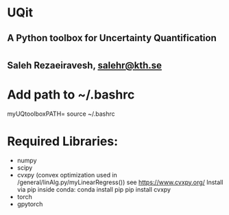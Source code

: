 # UQit 
## A Python toolbox for Uncertainty Quantification 
#
## Saleh Rezaeiravesh, salehr@kth.se

# Add path to ~/.bashrc
  myUQtoolboxPATH=<path-on-the-disk/>
  source ~/.bashrc

# Required Libraries:
 - numpy
 - scipy
 - cvxpy (convex optimization used in /general/linAlg.py/myLinearRegress())
   see https://www.cvxpy.org/
   Install via pip inside conda:
   conda install pip
   pip install cvxpy 
 - torch
 - gpytorch

